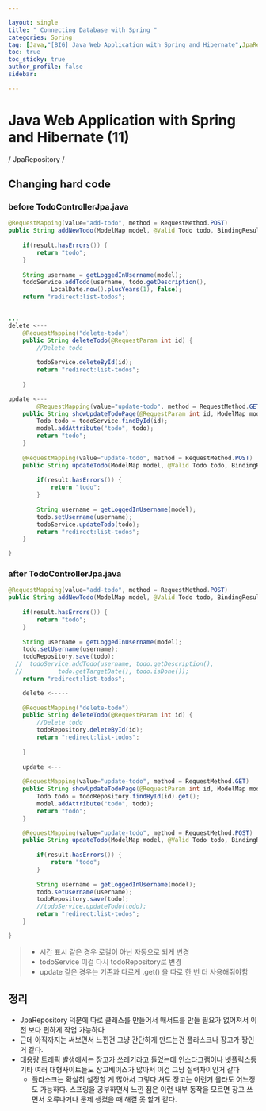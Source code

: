 ```yaml
---

layout: single
title: " Connecting Database with Spring "
categories: Spring
tag: [Java,"[BIG] Java Web Application with Spring and Hibernate",JpaRepository]
toc: true
toc_sticky: true
author_profile: false
sidebar:

---
```

# Java Web Application with Spring and Hibernate (11)

/ JpaRepository /

## Changing hard code

### before TodoControllerJpa.java
```java
@RequestMapping(value="add-todo", method = RequestMethod.POST)  
public String addNewTodo(ModelMap model, @Valid Todo todo, BindingResult result) {  
  
    if(result.hasErrors()) {  
        return "todo";  
    }  
  
    String username = getLoggedInUsername(model);  
    todoService.addTodo(username, todo.getDescription(),  
            LocalDate.now().plusYears(1), false);  
    return "redirect:list-todos";  


...
delete <---
	@RequestMapping("delete-todo")  
	public String deleteTodo(@RequestParam int id) {  
	    //Delete todo  
	  
	    todoService.deleteById(id);  
	    return "redirect:list-todos";  
	  
	}

update <---
		@RequestMapping(value="update-todo", method = RequestMethod.GET)  
	public String showUpdateTodoPage(@RequestParam int id, ModelMap model) {  
	    Todo todo = todoService.findById(id);  
	    model.addAttribute("todo", todo);  
	    return "todo";  
	}
	
	@RequestMapping(value="update-todo", method = RequestMethod.POST)  
	public String updateTodo(ModelMap model, @Valid Todo todo, BindingResult result) {  
	  
	    if(result.hasErrors()) {  
	        return "todo";  
	    }  
	  
	    String username = getLoggedInUsername(model);  
	    todo.setUsername(username);  
	    todoService.updateTodo(todo);  
	    return "redirect:list-todos";  
	}

}

```


### after TodoControllerJpa.java
```java
@RequestMapping(value="add-todo", method = RequestMethod.POST)  
public String addNewTodo(ModelMap model, @Valid Todo todo, BindingResult result) {  
  
    if(result.hasErrors()) {  
        return "todo";  
    }  
  
    String username = getLoggedInUsername(model);  
    todo.setUsername(username);  
	todoRepository.save(todo);
  //  todoService.addTodo(username, todo.getDescription(),  
  //          todo.getTargetDate(), todo.isDone());  
    return "redirect:list-todos";  

	delete <-----
	
	@RequestMapping("delete-todo")  
	public String deleteTodo(@RequestParam int id) {  
	    //Delete todo  
	    todoRepository.deleteById(id);  
	    return "redirect:list-todos";  
	  
	}
	
	update <---
	
	@RequestMapping(value="update-todo", method = RequestMethod.GET)  
	public String showUpdateTodoPage(@RequestParam int id, ModelMap model) {  
	    Todo todo = todoRepository.findById(id).get();  
	    model.addAttribute("todo", todo);  
	    return "todo";  
	}

	@RequestMapping(value="update-todo", method = RequestMethod.POST)  
	public String updateTodo(ModelMap model, @Valid Todo todo, BindingResult result) {  
	  
	    if(result.hasErrors()) {  
	        return "todo";  
	    }  
	  
	    String username = getLoggedInUsername(model);  
	    todo.setUsername(username);  
	    todoRepository.save(todo);  
	    //todoService.updateTodo(todo);  
	    return "redirect:list-todos";  
	}

}
```
>- 시간 표시 같은 경우 로컬이 아닌 자동으로 되게 변경
>- todoService 이걸 다시 todoRepository로 변경
>- update 같은 경우는 기존과 다르게 .get() 을 따로 한 번 더 사용해줘야함

## 정리
- JpaRepository 덕분에 따로 클래스를 만들어서 매서드를 만들 필요가 없어져서 이전 보다 편하게 작업 가능하다
- 근데 아직까지는 써보면서 느낀건 그냥 간단하게 만드는건 플라스크나 장고가 짱인거 같다.
- 대용량 트레픽 발생에서는 장고가 쓰레기라고 들었는데 인스타그램이나 넷플릭스등 기타 여러 대형사이트들도 장고베이스가 많아서 이건 그냥 실력차이인거 같다
	- 플라스크는 확실히 설정할 게 많아서 그렇다 쳐도 장고는 이런거 몰라도 어느정도 가능하다.
	  스프링을 공부하면서 느낀 점은 이런 내부 동작을 모르면 장고 쓰면서 오류나거나 문제 생겼을 때 해결 못 할거 같다.